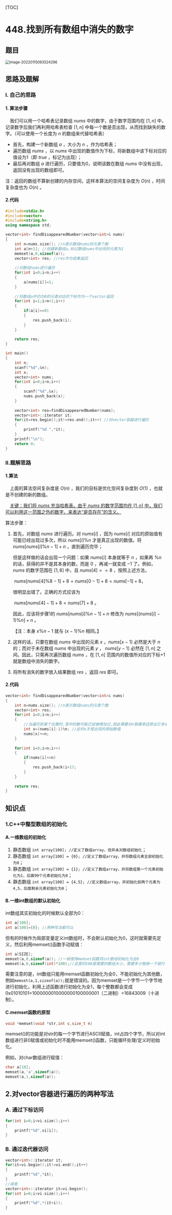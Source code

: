[TOC]

# 448.找到所有数组中消失的数字

## 题目

<img src="C:\Users\hongdou\AppData\Roaming\Typora\typora-user-images\image-20220115093524296.png" alt="image-20220115093524296" style="zoom:80%;" />

## 思路及题解

### I. 自己的思路

#### 1. 算法步骤

&emsp;我们可以用一个哈希表记录数组 $nums$ 中的数字，由于数字范围均在 $[1,n]$ 中，记录数字后我们再利用哈希表检查 $[1,n]$ 中每一个数是否出现，从而找到缺失的数字。（可以使用一个长度为 $n$ 的数组来代替哈希表）

* 首先，构建一个新数组 $a$ ，大小为 $n$ ，作为哈希表；
* 遍历数组 $nums$ ，以 $nums$ 中出现的数值作为下标，将新数组中该下标对应的值设为1（即 $true$ ，标记为出现）；
* 最后再对数组 $a$ 进行遍历，只要值为0，说明该数在数组 $nums$ 中没有出现，返回没有出现的数组即可。

注：返回的数组不算新创建的内存空间，这样本算法的空间复杂度为 $O(n)$ ，时间复杂度也为 $O(n)$ 。

#### 2.代码

```C++
#include<stdio.h>
#include<vector>
#include<string.h>
using namespace std;

vector<int> findDisappearedNumber(vector<int>& nums)
{
	int n=nums.size(); //n表示数组nums的元素个数 
	int a[n+1]; //创建新数组a,标记数组nums中出现的元素为1
	memset(a,0,sizeof(a));
	vector<int> res; //res作为结果返回 
	
	//对数组nums进行遍历
	for(int i=0;i<n;i++)
	{
		a[nums[i]]=1;
	} 
	
	//将数组a中仍为0的元素对应的下标作为一个vector返回
	for(int i=1;i<n+1;i++)
	{
		if(a[i]==0)
		{
			res.push_back(i);
		}
	}
	
	return res;
}

int main()
{
	int n;
	scanf("%d",&n);
	int x;
	vector<int> nums;
	for(int i=0;i<n;i++)
	{
		scanf("%d",&x);
		nums.push_back(x);
	}
	
	vector<int> res=findDisappearedNumber(nums);
	vector<int>::iterator it;
	for(it=res.begin();it!=res.end();it++) //对vector容器进行遍历 
	{
		printf("%d ",*it);
	}
	printf("\n");
	return 0;
}
```

### II.题解思路

#### 1.算法

&emsp;上面的算法空间复杂度是 $O(n)$ ，我们的目标是优化空间复杂度到 $O(1)$ ，也就是不创建的新的数组。

&emsp;<u>关键：我们将 $nums$ 充当哈希表。由于 $nums$ 的数字范围均在 $[1,n]$ 中，我们可以利用这一范围之外的数字，来表达“是否存在”的含义。</u>

算法步骤：

1. 首先，对数组 $nums$ 进行遍历。对 $nums[i]$ ，因为 $nums[i]$ 对应的原始值有可能已经出现过多次，所以 $nums[i]\%n$ 才是真正出现的数值。将 $nums[nums[i]\%n-1]+n$ ，直到遍历完毕；

   但是这样做的话会出现一个问题：如果 $nums[i]$ 本身就等于 $n$ ，如果再 $\%n$ 的话，获得的并不是其本身的数，而是 $0$ ，再减一就变成 $-1$ 了。例如，$nums$ 的数字范围在 $[1,8]$ 中，且 $nums[4]==8$ ，按照上述方法，

   ​                   $nums[nums[4]\%8-1]+8=nums[0-1]+8=nums[-1]+8$，

   很明显出错了。正确的方式应该为

   ​                                   $nums[nums[4]-1]+8=nums[7]+8$ 。

   因此，应该将步骤1的 $nums[nums[i]\%n-1]+n$ 修改为 $nums[(nums[i]-1)\%n]+n$ 。

   【注：本身 $x\%n-1$ 就与 $(x-1)\%n$ 相同。】

2. 这样的话，只要在数组 $nums$ 中出现的元素 $x$ ，$nums[x-1]$ 必然是大于 $n$ 的；而对于未在数组 $nums$ 中出现的元素 $y$ ， $nums[y-1]$ 必然在 $[1,n]$ 之间。因此，只需再次遍历数组 $nums$ ，在 $[1,n]$ 范围内的数值所对应的下标+1就是数组中消失的数字。

3. 将所有消失的数字放入结果数组 $res$ ，返回 $res$ 即可。

#### 2.代码

```C++
vector<int> findDisappearedNumber(vector<int>& nums)
{
	int n=nums.size(); //n表示数组nums的元素个数 
	vector<int> res;
	for(int i=0;i<n;i++)
	{
		//当遍历到某个位置时,其中的数可能已经被增加过,因此需要对n取模来还原出它本来的值 
		int x=(nums[i]-1)%n; //此时x才是出现的原始数值 
		nums[x]+=n;
	}
	
	for(int i=0;i<n;i++)
	{
		if(nums[i]<=n)
		{
			res.push_back(i+1);
		}
	}
	
	return res;
}
```

## 知识点

### 1.C++中整型数组的初始化

#### A.一维数组的初始化

1. 静态数组 `int array[100]; //定义了数组array，但并未对数组初始化`；
2. 静态数组 `int array[100] = {0}; //定义了数组array，并将数组元素全部初始化为0`；
3. 静态数组 `int array[100] = {1}; //定义了数组array，并将数组第一个元素初始化为1，后面99个元素初始化为0`；
4. 静态数组 `int array[100] = {4,5}; //定义数组array，并初始化前两个元素为4,5，后面剩余元素初始化为0`；

#### B.一维int数组的默认初始化

int数组其实初始化的时候默认全部为0：

```C++
int a[100];
int a[100]={0}; //两种写法都可以
```

但有的时候作为局部变量定义int数组时，不会默认初始化为0，这时就需要先定义，然后利用memset()函数手动赋值：

```C++
int a[SIZE];
memset(a,0,sizeof(a)); //一般使用memset函数将int数组初始化为全0
memset(a,0,sizeof(int)*100);//这里的100是需要的数组大小，需要多少替换一下就行
```

需要注意的是，int数组只能用memset函数初始化为全0，不能初始化为其他数，例如`memset(a,1,sizeof(a));`就是错误的。因为memset是一个字节一个字节地进行初始化，利用上述函数进行初始化为全1，每个整数都会变成0x01010101=1000000010000000100000001（二进制）=16843009（十进制）。

#### C.memset函数的原型

```C++
void *memset(void *str,int c,size_t n)
```

memset()的功能是对str的每一个字节进行ASCII赋值，int占四个字节，所以对int数组进行非0赋值或初始化时不能用memset()函数，只能循环处理/定义时初始化。

例如，对char数组进行赋值：

```C++
char a[10];
memset(a,'a',sizeof(a));
memset(a,1,sizeof(a));
```

## 2.对vector容器进行遍历的两种写法

### A. 通过下标访问

```C++
for(int i=0;i<vi.size();i++)
{
	printf("%d",vi[i]);
}
```

### B. 通过迭代器访问

```C++
vector<int>::iterator it;
for(it=vi.begin();it!=vi.end();it++)
{
	printf("%d",*it);
}
//或者
vector<int>::iterator it=vi.begin();
for(int i=0;i<vi.size();i++)
{
	printf("%d",*(it+i));
}
```